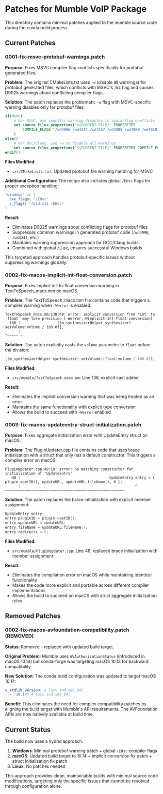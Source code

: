# Patches for Mumble VoIP Package

This directory contains minimal patches applied to the mumble source code during the conda build process.

## Current Patches

### 0001-fix-msvc-protobuf-warnings.patch
**Purpose**: Fixes MSVC compiler flag conflicts specifically for protobuf generated files.

**Problem**: 
The original CMakeLists.txt uses `-w` (disable all warnings) for protobuf generated files, which conflicts with MSVC's `/W4` flag and causes D9025 warnings about conflicting compiler flags.

**Solution**:
The patch replaces the problematic `-w` flag with MSVC-specific warning disables only for protobuf files:
```cmake
if(MSVC)
    # For MSVC, use specific warning disables to avoid flag conflicts
    set_source_files_properties("${CURRENT_FILE}" PROPERTIES 
        COMPILE_FLAGS "/wd4996 /wd4244 /wd4267 /wd4005 /wd4800 /wd4018 /wd4065 /wd4100"
    )
else()
    # For GCC/Clang, use -w to disable all warnings
    set_source_files_properties("${CURRENT_FILE}" PROPERTIES COMPILE_FLAGS "-w")
endif()
```

**Files Modified**:
- `src/CMakeLists.txt`: Updated protobuf file warning handling for MSVC

**Additional Configuration**:
The recipe also includes global `/EHsc` flags for proper exception handling:
```yaml
"windows" => {
  cxx_flags: "/EHsc"
  c_flags: "/std:c11 /EHsc"
}
```

**Result**:
- Eliminates D9025 warnings about conflicting flags for protobuf files
- Suppresses common warnings in generated protobuf code (`/wd4996`, `/wd4244`, etc.)
- Maintains warning suppression approach for GCC/Clang builds
- Combined with global `/EHsc`, ensures successful Windows builds

This targeted approach handles protobuf-specific issues without suppressing warnings globally.

### 0002-fix-macos-implicit-int-float-conversion.patch
**Purpose**: Fixes implicit int-to-float conversion warning in TextToSpeech_macx.mm on macOS.

**Problem**: 
The TextToSpeech_macx.mm file contains code that triggers a compiler warning when `-Werror` is enabled:
```
TextToSpeech_macx.mm:138:48: error: implicit conversion from 'int' to 'float' may lose precision [-Werror,-Wimplicit-int-float-conversion]
  138 |                 [[m_synthesizerHelper synthesizer] setVolume:volume / 100.0f];
      |                                                              ^~~~~~ ~
```

**Solution**:
The patch explicitly casts the `volume` parameter to `float` before the division:
```objective-c
[[m_synthesizerHelper synthesizer] setVolume:(float)volume / 100.0f];
```

**Files Modified**:
- `src/mumble/TextToSpeech_macx.mm`: Line 138, explicit cast added

**Result**:
- Eliminates the implicit conversion warning that was being treated as an error
- Maintains the same functionality with explicit type conversion
- Allows the build to succeed with `-Werror` enabled

### 0003-fix-macos-updateentry-struct-initialization.patch
**Purpose**: Fixes aggregate initialization error with UpdateEntry struct on macOS.

**Problem**: 
The PluginUpdater.cpp file contains code that uses brace initialization with a struct that only has a default constructor. This triggers a compiler error on macOS:
```
PluginUpdater.cpp:48:18: error: no matching constructor for initialization of 'UpdateEntry'
   48 |                                         UpdateEntry entry = { plugin->getID(), updateURL, updateURL.fileName(), 0 };
      |                                                     ^       ~~~~~~~~~~~~~~~~~~~~~~~~~~~~~~~~~~~~~~~~~~~~~~~~~~~~~~~
```

**Solution**:
The patch replaces the brace initialization with explicit member assignment:
```cpp
UpdateEntry entry;
entry.pluginID = plugin->getID();
entry.updateURL = updateURL;
entry.fileName = updateURL.fileName();
entry.redirects = 0;
```

**Files Modified**:
- `src/mumble/PluginUpdater.cpp`: Line 48, replaced brace initialization with member assignment

**Result**:
- Eliminates the compilation error on macOS while maintaining identical functionality
- Makes the code more explicit and portable across different compiler implementations
- Allows the build to succeed on macOS with strict aggregate initialization rules

## Removed Patches

### 0002-fix-macos-avfoundation-compatibility.patch (REMOVED)
**Status**: Removed - replaced with updated build target.

**Original Problem**: 
Mumble uses `AVAuthorizationStatus` (introduced in macOS 10.14) but conda-forge was targeting macOS 10.13 for backward compatibility.

**New Solution**:
The conda build configuration was updated to target macOS 10.14:
```yaml
c_stdlib_version: # [osx and x86_64]
  - "10.14" # [osx and x86_64]
```

**Benefit**: This eliminates the need for complex compatibility patches by aligning the build target with Mumble's API requirements. The AVFoundation APIs are now natively available at build time.

## Current Status

The build now uses a hybrid approach:

1. **Windows**: Minimal protobuf warning patch + global `/EHsc` compiler flags
2. **macOS**: Updated build target to 10.14 + implicit conversion fix patch + struct initialization fix patch
3. **Linux**: No patches needed

This approach provides clean, maintainable builds with minimal source code modifications, targeting only the specific issues that cannot be resolved through configuration alone.